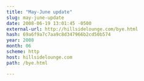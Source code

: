 ```yaml
---
title: "May-June update"
slug: may-june-update
date: 2008-06-19 13:01:45 -0500
external-url: http://hillsidelounge.com/bye.html
hash: 69a6f9a7c7aa9c8d347966b2cd50b574
year: 2008
month: 06
scheme: http
host: hillsidelounge.com
path: /bye.html

---
```



